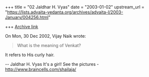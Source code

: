 +++
title = "02 Jaldhar H. Vyas"
date = "2003-01-02"
upstream_url = "https://lists.advaita-vedanta.org/archives/advaita-l/2003-January/004256.html"

+++
[Archive link](https://lists.advaita-vedanta.org/archives/advaita-l/2003-January/004256.html)

On Mon, 30 Dec 2002, Vijay Naik wrote:

> What is the meaning of Venkat?
>

It refers to His curly hair.

--
Jaldhar H. Vyas <jaldhar at braincells.com>
It's a girl! See the pictures - http://www.braincells.com/shailaja/

